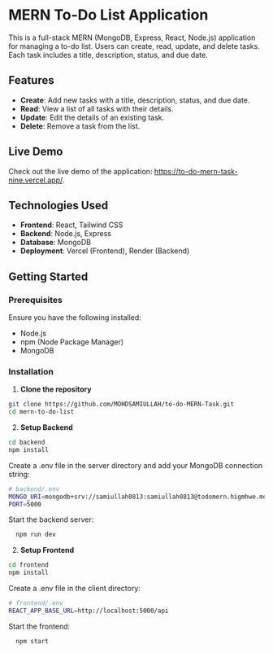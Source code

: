 # MERN To-Do List Application

This is a full-stack MERN (MongoDB, Express, React, Node.js) application for managing a to-do list. Users can create, read, update, and delete tasks. Each task includes a title, description, status, and due date.

## Features

- **Create**: Add new tasks with a title, description, status, and due date.
- **Read**: View a list of all tasks with their details.
- **Update**: Edit the details of an existing task.
- **Delete**: Remove a task from the list.

## Live Demo

Check out the live demo of the application: https://to-do-mern-task-nine.vercel.app/.

## Technologies Used

- **Frontend**: React, Tailwind CSS
- **Backend**: Node.js, Express
- **Database**: MongoDB
- **Deployment**: Vercel (Frontend), Render (Backend)

## Getting Started

### Prerequisites

Ensure you have the following installed:

- Node.js
- npm (Node Package Manager)
- MongoDB

### Installation

1. **Clone the repository**

```sh
git clone https://github.com/MOHDSAMIULLAH/to-do-MERN-Task.git
cd mern-to-do-list
```

2. **Setup Backend**

```sh
cd backend
npm install
```

Create a .env file in the server directory and add your MongoDB connection string:

```sh
# backend/.env
MONGO_URI=mongodb+srv://samiullah0813:samiullah0813@todomern.higmhwe.mongodb.net/?retryWrites=true&w=majority&appName=ToDoMERN
PORT=5000
```
Start the backend server:
```sh
  npm run dev
```

2. **Setup Frontend**
```sh
cd frontend
npm install
```
Create a .env file in the client directory:

```sh
# frontend/.env
REACT_APP_BASE_URL=http://localhost:5000/api

```
Start the frontend:
```sh
  npm start
```




